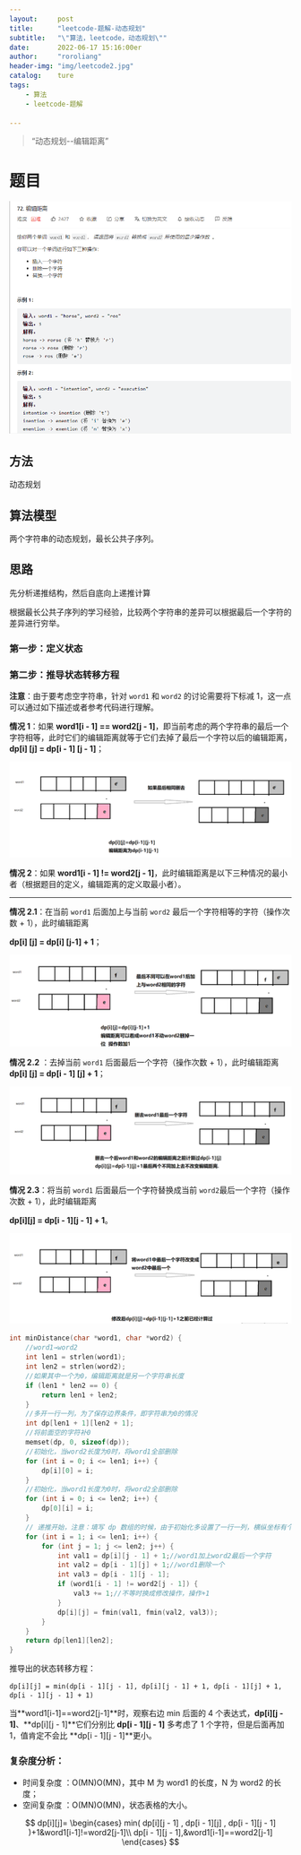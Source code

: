 ```yaml
---
layout:		post
title:		"leetcode-题解-动态规划"
subtitle:	"\"算法，leetcode，动态规划\""
date:		2022-06-17 15:16:00er
author:		"roroliang"
header-img:	"img/leetcode2.jpg"
catalog:	ture
tags:
    - 算法
    - leetcode-题解
    
---
```


> “动态规划--编辑距离”









# 题目



![leetcode02](/img/leetcode/leetcode02.png)



## 方法

动态规划

## 算法模型

两个字符串的动态规划，最长公共子序列。

## 思路

先分析递推结构，然后自底向上递推计算

根据最长公共子序列的学习经验，比较两个字符串的差异可以根据最后一个字符的差异进行穷举。



### 第一步：定义状态

### 第二步：推导状态转移方程

**注意**：由于要考虑空字符串，针对 `word1` 和 `word2` 的讨论需要将下标减 1，这一点可以通过如下描述或者参考代码进行理解。

**情况 1**：如果 **word1\[i - 1\] == word2\[j - 1\]**，即当前考虑的两个字符串的最后一个字符相等，此时它们的编辑距离就等于它们去掉了最后一个字符以后的编辑距离，**dp\[i\] \[j\] = dp\[i - 1\] \[j - 1\]**；

![leetcode03](/img/leetcode/leetcode03.png)

**情况 2**：如果 **word1\[i - 1] != word2\[j - 1]**，此时编辑距离是以下三种情况的最小者（根据题目的定义，编辑距离的定义取最小者）。

------

**情况 2.1**：在当前 `word1` 后面加上与当前 `word2` 最后一个字符相等的字符（操作次数 + 1），此时编辑距离 

**dp\[i\] \[j\] = dp\[i\] \[j-1\] + 1**；

![leetcode04](/img/leetcode/leetcode04.png)



**情况 2.2** ：去掉当前 `word1` 后面最后一个字符（操作次数 + 1），此时编辑距离 **dp\[i\] \[j\] = dp\[i - 1\] \[j\] + 1**；

![leetcode05](/img/leetcode/leetcode05.png)

**情况 2.3**：将当前 `word1` 后面最后一个字符替换成当前 `word2`最后一个字符（操作次数 + 1），此时编辑距离 

**dp\[i\]\[j\] = dp\[i - 1][j - 1] + 1**。

![leetcode06](/img/leetcode/leetcode06.png)

```c
int minDistance(char *word1, char *word2) {
    //word1→word2
    int len1 = strlen(word1);
    int len2 = strlen(word2);
    //如果其中一个为0，编辑距离就是另一个字符串长度
    if (len1 * len2 == 0) {
        return len1 + len2;
    }
    //多开一行一列，为了保存边界条件，即字符串为0的情况
    int dp[len1 + 1][len2 + 1];
    //将前面空的字符补0
    memset(dp, 0, sizeof(dp));
    //初始化，当word2长度为0时，将word1全部删除
    for (int i = 0; i <= len1; i++) {
        dp[i][0] = i;
    }
    //初始化，当word1长度为0时，将word2全部删除
    for (int i = 0; i <= len2; i++) {
        dp[0][i] = i;
    }
    // 递推开始，注意：填写 dp 数组的时候，由于初始化多设置了一行一列，横纵坐标有个偏移
    for (int i = 1; i <= len1; i++) {
        for (int j = 1; j <= len2; j++) {
            int val1 = dp[i][j - 1] + 1;//word1加上word2最后一个字符
            int val2 = dp[i - 1][j] + 1;//word1删除一个
            int val3 = dp[i - 1][j - 1];
            if (word1[i - 1] != word2[j - 1]) {
                val3 += 1;//不等时换成修改操作，操作+1
            }
            dp[i][j] = fmin(val1, fmin(val2, val3));
        }
    }
    return dp[len1][len2];
}
```

推导出的状态转移方程：

```
dp[i][j] = min(dp[i - 1][j - 1], dp[i][j - 1] + 1, dp[i - 1][j] + 1, dp[i - 1][j - 1] + 1)

```

当**word1\[i-1]==word2\[j-1]**时，观察右边 min 后面的 4 个表达式，**dp\[i]\[j - 1]**、**dp\[i]\[j - 1]**它们分别比 **dp\[i - 1]\[j - 1\]** 多考虑了 1 个字符，但是后面再加 1，值肯定不会比 **dp\[i - 1]\[j - 1]**更小。

### 复杂度分析：

- 时间复杂度 ：O(MN)O(MN)，其中 M 为 word1 的长度，N 为 word2 的长度；
- 空间复杂度 ：O(MN)O(MN)，状态表格的大小。 

$$
dp[i][j]=
\begin{cases} 
min( dp[i][j - 1] , dp[i - 1][j] , dp[i - 1][j - 1] )+1&word1[i-1]!=word2[j-1]\\
dp[i - 1][j - 1],&word1[i-1]==word2[j-1]
\end{cases}
$$

